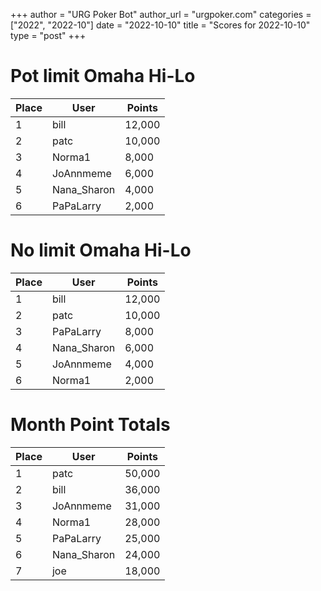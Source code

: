 +++
author = "URG Poker Bot"
author_url = "urgpoker.com"
categories = ["2022", "2022-10"]
date = "2022-10-10"
title = "Scores for 2022-10-10"
type = "post"
+++
# Pot limit Omaha Hi-Lo

| Place | User | Points |
|-------|------|--------|
| 1 | bill | 12,000 |
| 2 | patc | 10,000 |
| 3 | Norma1 | 8,000 |
| 4 | JoAnnmeme | 6,000 |
| 5 | Nana_Sharon | 4,000 |
| 6 | PaPaLarry | 2,000 |

# No limit Omaha Hi-Lo

| Place | User | Points |
|-------|------|--------|
| 1 | bill | 12,000 |
| 2 | patc | 10,000 |
| 3 | PaPaLarry | 8,000 |
| 4 | Nana_Sharon | 6,000 |
| 5 | JoAnnmeme | 4,000 |
| 6 | Norma1 | 2,000 |

# Month Point Totals

| Place | User | Points |
|-------|------|--------|
| 1 | patc | 50,000 |
| 2 | bill | 36,000 |
| 3 | JoAnnmeme | 31,000 |
| 4 | Norma1 | 28,000 |
| 5 | PaPaLarry | 25,000 |
| 6 | Nana_Sharon | 24,000 |
| 7 | joe | 18,000 |
